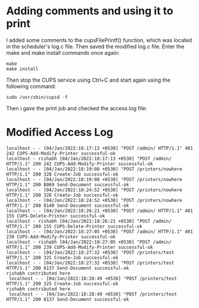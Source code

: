 # Adding comments and using it to print

I added some comments to the cupsFilePrintf() function, which was located in the scheduler's log.c file. Then saved the modified log.c file. Enter the make and make install commands once again:
```
make
make install
```

Then stop the CUPS service using Ctrl+C and start again using the following command:
```
sudo /usr/sbin/cupsd -f
```

Then i gave the print job and checked the access.log file:

# Modified Access Log
```
localhost - - [04/Jan/2022:18:17:13 +0530] "POST /admin/ HTTP/1.1" 401 242 CUPS-Add-Modify-Printer successful-ok
localhost - rishabh [04/Jan/2022:18:17:13 +0530] "POST /admin/ HTTP/1.1" 200 242 CUPS-Add-Modify-Printer successful-ok
localhost - - [04/Jan/2022:18:19:08 +0530] "POST /printers/nowhere HTTP/1.1" 200 328 Create-Job successful-ok
localhost - - [04/Jan/2022:18:19:08 +0530] "POST /printers/nowhere HTTP/1.1" 200 8069 Send-Document successful-ok
localhost - - [04/Jan/2022:18:24:52 +0530] "POST /printers/nowhere HTTP/1.1" 200 328 Create-Job successful-ok
localhost - - [04/Jan/2022:18:24:52 +0530] "POST /printers/nowhere HTTP/1.1" 200 8140 Send-Document successful-ok
localhost - - [04/Jan/2022:18:26:21 +0530] "POST /admin/ HTTP/1.1" 401 155 CUPS-Delete-Printer successful-ok
localhost - rishabh [04/Jan/2022:18:26:21 +0530] "POST /admin/ HTTP/1.1" 200 155 CUPS-Delete-Printer successful-ok
localhost - - [04/Jan/2022:18:27:05 +0530] "POST /admin/ HTTP/1.1" 401 239 CUPS-Add-Modify-Printer successful-ok
localhost - rishabh [04/Jan/2022:18:27:05 +0530] "POST /admin/ HTTP/1.1" 200 239 CUPS-Add-Modify-Printer successful-ok
localhost - - [04/Jan/2022:18:27:32 +0530] "POST /printers/test HTTP/1.1" 200 325 Create-Job successful-ok
localhost - - [04/Jan/2022:18:27:32 +0530] "POST /printers/test HTTP/1.1" 200 8137 Send-Document successful-ok
rishabh contributed here  
 localhost - - [04/Jan/2022:18:28:49 +0530] "POST /printers/test HTTP/1.1" 200 325 Create-Job successful-ok
rishabh contributed here  
 localhost - - [04/Jan/2022:18:28:49 +0530] "POST /printers/test HTTP/1.1" 200 8137 Send-Document successful-ok
```

